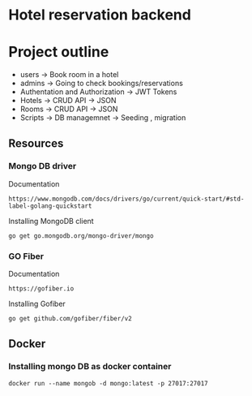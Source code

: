 # Hotel reservation backend

# Project outline
- users -> Book room in a hotel
- admins -> Going to check bookings/reservations
- Authentation and Authorization -> JWT Tokens
- Hotels -> CRUD API -> JSON
- Rooms -> CRUD API -> JSON
- Scripts -> DB managemnet -> Seeding , migration

## Resources
### Mongo DB driver
Documentation

```
https://www.mongodb.com/docs/drivers/go/current/quick-start/#std-label-golang-quickstart
```

Installing MongoDB client

```
go get go.mongodb.org/mongo-driver/mongo
```

### GO Fiber
Documentation

```
https://gofiber.io
```

Installing Gofiber

```
go get github.com/gofiber/fiber/v2
```

## Docker
### Installing mongo DB as docker container

```
docker run --name mongob -d mongo:latest -p 27017:27017
```
